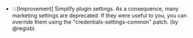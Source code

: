 - 💥[Improvement] Simplify plugin settings. As a consequence, many marketing settings are deprecated. If they were useful to you, you can override them using the "credentials-settings-common" patch. (by @regisb)
